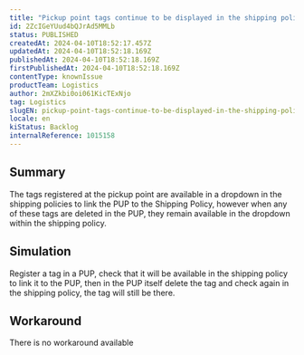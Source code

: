 ```yaml
---
title: "Pickup point tags continue to be displayed in the shipping policy after deletion."
id: 2ZcIGeYUud4bQJrAd5MMLb
status: PUBLISHED
createdAt: 2024-04-10T18:52:17.457Z
updatedAt: 2024-04-10T18:52:18.169Z
publishedAt: 2024-04-10T18:52:18.169Z
firstPublishedAt: 2024-04-10T18:52:18.169Z
contentType: knownIssue
productTeam: Logistics
author: 2mXZkbi0oi061KicTExNjo
tag: Logistics
slugEN: pickup-point-tags-continue-to-be-displayed-in-the-shipping-policy-after-deletion
locale: en
kiStatus: Backlog
internalReference: 1015158
---
```


## Summary


The tags registered at the pickup point are available in a dropdown in the shipping policies to link the PUP to the Shipping Policy, however when any of these tags are deleted in the PUP, they remain available in the dropdown within the shipping policy.


##

## Simulation


Register a tag in a PUP, check that it will be available in the shipping policy to link it to the PUP, then in the PUP itself delete the tag and check again in the shipping policy, the tag will still be there.


##

## Workaround


There is no workaround available





